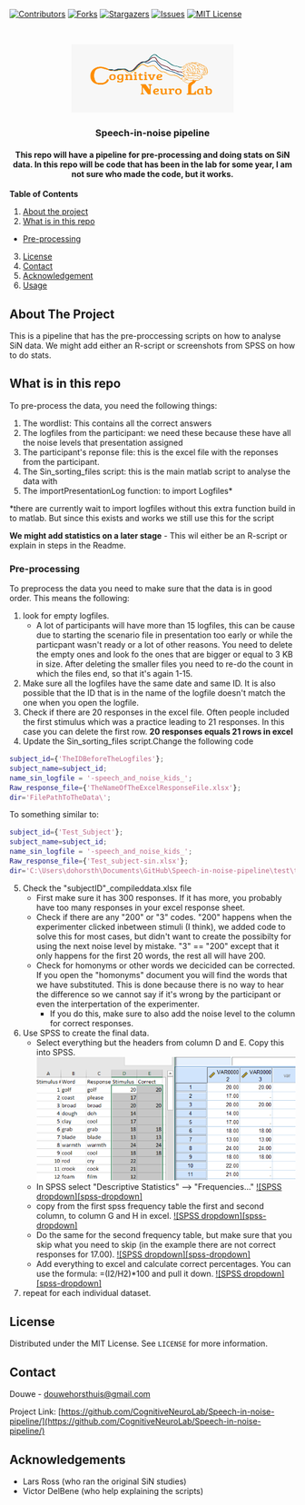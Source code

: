 [![Contributors][contributors-shield]][contributors-url]
[![Forks][forks-shield]][forks-url]
[![Stargazers][stars-shield]][stars-url]
[![Issues][issues-shield]][issues-url]
[![MIT License][license-shield]][license-url]



<br />
<p align="center">
  <a href="https://github.com/CognitiveNeuroLab/Speech-in-noise-pipeline/">
    <img src="images/logo.jpeg" alt="Logo" width="286" height="120">
  </a> 

<h3 align="center">Speech-in-noise pipeline</h3>

<h4 align="center">This repo will have a pipeline for pre-processing and doing stats on SiN data. In this repo will be code that has been in the lab for some year, I am not sure who made the code, but it works. </h4>


**Table of Contents**
  
1. [About the project](#about-the-project)
3. [What is in this repo](#what-is-in-this-repo)
  - [Pre-processing](#pre-processing)
3. [License](#license)
3. [Contact](#contact)
3. [Acknowledgement](#acknowledgement)
3. [Usage](#usage)




<!-- ABOUT THE PROJECT -->
## About The Project

This is a pipeline that has the pre-proccessing scripts on how to analyse SiN data. We might add either an R-script or screenshots from SPSS on how to do stats.


## What is in this repo

To pre-process the data, you need the following things:
1.  The wordlist: This contains all the correct answers 
2.  The logfiles from the participant: we need these because these have all the noise levels that presentation assigned
3.  The participant's reponse file: this is the excel file with the reponses from the participant.
4.  The Sin_sorting_files script: this is the main matlab script to analyse the data with
5.  The importPresentationLog function: to import Logfiles*

*there are currently wait to import logfiles without this extra function build in to matlab. But since this exists and works we still use this for the script

**We might add statistics on a later stage** - This wil either be an R-script or explain in steps in the Readme.

### Pre-processing
To preprocess the data you need to make sure that the data is in good order. This means the following:  
1.  look for empty logfiles. 
    - A lot of participants will have more than 15 logfiles, this can be cause due to starting the scenario file in presentation too early or while the particpant wasn't ready or a lot of other reasons. You need to delete the empty ones and look fo the ones that are bigger or equal to 3 KB in size. After deleting the smaller files you need to re-do the count in which the files end, so that it's again 1-15. 
2.  Make sure all the logfiles have the same date and same ID. It is also possible that the ID that is in the name of the logfile doesn't match the one when you open the logfile. 
3.  Check if there are 20 responses in the excel file. Often people included the first stimulus which was a practice leading to 21 responses. In this case you can delete the first row. **20 responses equals 21 rows in excel**
4.  Update the Sin_sorting_files script.Change the following code
``` Matlab
subject_id={'TheIDBeforeTheLogfiles'};
subject_name=subject_id;
name_sin_logfile = '-speech_and_noise_kids_'; 
Raw_response_file={'TheNameOfTheExcelResponseFile.xlsx'};
dir='FilePathToTheData\';
```
To something similar to:
```matlab
subject_id={'Test_Subject'};
subject_name=subject_id;
name_sin_logfile = '-speech_and_noise_kids_'; 
Raw_response_file={'Test_subject-sin.xlsx'};
dir='C:\Users\dohorsth\Documents\GitHub\Speech-in-noise-pipeline\test\testsubject\';
```
5.  Check the "subjectID"_compileddata.xlsx file
    - First make sure it has 300 responses. If it has more, you probably have too many responses in your excel response sheet.
    - Check if there are any "200" or "3" codes. "200" happens when the experimenter clicked inbetween stimuli (I think), we added code to solve this for most cases, but didn't want to create the possibilty for using the next noise level by mistake. "3" == "200" except that it only happens for the first 20 words, the rest all will have 200.
    - Check for homonyms or other words we decicided can be corrected. If you open the "homonyms" document you will find the words that we have substituted. This is done because there is no way to hear the difference so we cannot say if it's wrong by the participant or even the interpertation of the experimenter. 
        - If you do this, make sure to also add the noise level to the column for correct responses.
6. Use SPSS to create the final data.
    - Select everything but the headers from column D and E. Copy this into SPSS.  
    ![select all data](https://github.com/CognitiveNeuroLab/Speech-in-noise-pipeline/blob/master/images/excel.png)
    - In SPSS select "Descriptive Statistics" --> "Frequencies..."
    [![SPSS dropdown][spss-dropdown]](https://github.com/CognitiveNeuroLab/Speech-in-noise-pipeline/blob/master/images/spss_analysis.png)
    - copy from the first spss frequency table the first and second column, to column G and H in excel.
    [![SPSS dropdown][spss-dropdown]](https://github.com/CognitiveNeuroLab/Speech-in-noise-pipeline/blob/master/images/var002.png)
    - Do the same for the second frequency table, but make sure that you skip what you need to skip (in the example there are not correct responses for 17.00).
    [![SPSS dropdown][spss-dropdown]](https://github.com/CognitiveNeuroLab/Speech-in-noise-pipeline/blob/master/images/var003.png)
    - Add everything to excel and calculate correct percentages. You can use the formula: =(I2/H2)*100 and pull it down.
    [![SPSS dropdown][spss-dropdown]](https://github.com/CognitiveNeuroLab/Speech-in-noise-pipeline/blob/master/images/excel_final.png)
7. repeat for each individual dataset.

<!-- LICENSE -->
## License

Distributed under the MIT License. See `LICENSE` for more information.



<!-- CONTACT -->
## Contact

Douwe - douwehorsthuis@gmail.com

Project Link: [https://github.com/CognitiveNeuroLab/Speech-in-noise-pipeline/](https://github.com/CognitiveNeuroLab/Speech-in-noise-pipeline/)



<!-- ACKNOWLEDGEMENTS -->
## Acknowledgements

* Lars Ross (who ran the original SiN studies)
* Victor DelBene (who help explaining the scripts)



[contributors-shield]: https://img.shields.io/github/contributors/CognitiveNeuroLab/Speech-in-noise-pipeline.svg?style=for-the-badge
[contributors-url]: https://github.com/CognitiveNeuroLab/Speech-in-noise-pipeline/graphs/contributors
[forks-shield]: https://img.shields.io/github/forks/CognitiveNeuroLab/Speech-in-noise-pipeline.svg?style=for-the-badge
[forks-url]: https://github.com/CognitiveNeuroLab/Speech-in-noise-pipeline/network/members
[stars-shield]: https://img.shields.io/github/stars/CognitiveNeuroLab/Speech-in-noise-pipeline.svg?style=for-the-badge
[stars-url]: https://github.com/CognitiveNeuroLab/Speech-in-noise-pipeline/stargazers
[issues-shield]: https://img.shields.io/github/issues/CognitiveNeuroLab/Speech-in-noise-pipeline.svg?style=for-the-badge
[issues-url]: https://github.com/CognitiveNeuroLab/Speech-in-noise-pipeline/issues
[license-shield]: https://img.shields.io/github/license/CognitiveNeuroLab/Speech-in-noise-pipeline.svg?style=for-the-badge
[license-url]: https://github.com/CognitiveNeuroLab/Speech-in-noise-pipeline/blob/master/LICENSE.txt
